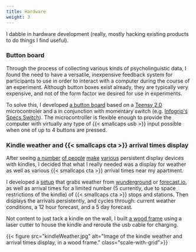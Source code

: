 ```yaml
---
title: Hardware
weight: 3
---
```


I dabble in hardware development (really, mostly hacking existing products to do things I find useful).

### Button board
Through the process of collecting various kinds of psycholinguistic data, I found the need to have a versatile, inexpensive feedback system for participants to use in order to interact with a computer during the course of an experiment. Although button boxes exist already, they are typically very expensive, and not of the form factor we desired for use in experiments.

To solve this, I developed [a button board](https://github.com/jonkeane/buttonBoard) based on a [Teensy 2.0](http://www.pjrc.com/teensy/) microcontroler and a in conjunction with momentary switch (e.g. [Infogrip's Specs Switch](http://www.infogrip.com/products/switches/specs-switch.html)). The microcontroller is flexible enough to provide the computer with virtually any type of {{< smallcaps usb >}} input possible when one of up to 4 buttons are pressed.

### Kindle weather and {{< smallcaps cta >}} arrival times display

After seeing [a number](http://mpetroff.net/2012/09/kindle-weather-display/) [of people](https://github.com/pjimenezmateo/kindle-wallpaper) [make](http://hackaday.com/2013/04/01/kindle-weather-and-recycling-display/) [various](http://www.shatteredhaven.com/2012/11/1347365-kindle-weather-display.html) persistent display devices with kindles, I decided that what I really needed was a display for weather as well as various {{< smallcaps cta >}}  arrival times near my apartment.

I developed a [setup](https://github.com/jonkeane/kindle-weather-display) that grabs weather from [wunderground](http://www.wunderground.com/weather/api/) or [forecast.io](https://developer.forecast.io/), as well as arrival times for a limited number (5 currently, due to space restrictions of the kindle) of {{< smallcaps cta  >}} stops and stations. Then displays the arrivals persistently, and cycles through: current weather conditions, a 12 hour forecast, and a 5 day forecast.

Not content to just tack a kindle on the wall, I built [a wood frame](https://www.flickr.com/photos/jonkeane/sets/72157639487321246/) using a laser cutter to house the kindle and reroute the usb cable for charging.

{{< figure src="kindleWeather.jpg" alt="Image of the kindle weather and arrival times display, in a wood frame." class="scale-with-grid">}}
